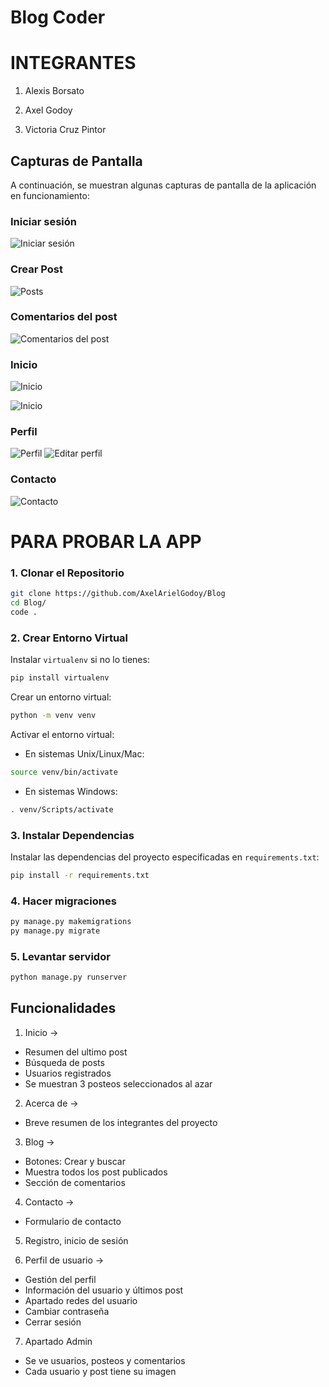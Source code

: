 # Blog Coder

# INTEGRANTES

1. Alexis Borsato

2. Axel Godoy

3. Victoria Cruz Pintor

## Capturas de Pantalla

A continuación, se muestran algunas capturas de pantalla de la aplicación en funcionamiento:

### Iniciar sesión

![Iniciar sesión](/imgs/inicio_sesion.png)

### Crear Post

![Posts](/imgs/posts.png)

### Comentarios del post

![Comentarios del post](/imgs/Comentarios.png)

### Inicio

![Inicio](/imgs/inicio.png)

![Inicio](/imgs/inicio2.png)

### Perfil

![Perfil](/imgs/perfil.png)
![Editar perfil](/imgs/edicion_perfil.png)

### Contacto

![Contacto](/imgs/contacto.png)

# PARA PROBAR LA APP

### 1. Clonar el Repositorio

```bash
git clone https://github.com/AxelArielGodoy/Blog
cd Blog/
code .
```

### 2. Crear Entorno Virtual

Instalar `virtualenv` si no lo tienes:

```bash
pip install virtualenv
```

Crear un entorno virtual:

```bash
python -m venv venv
```

Activar el entorno virtual:

- En sistemas Unix/Linux/Mac:

```bash
source venv/bin/activate
```

- En sistemas Windows:

```bash
. venv/Scripts/activate
```

### 3. Instalar Dependencias

Instalar las dependencias del proyecto especificadas en `requirements.txt`:

```bash
pip install -r requirements.txt
```

### 4. Hacer migraciones

```bash
py manage.py makemigrations
py manage.py migrate
```

### 5. Levantar servidor

```bash
python manage.py runserver
```

## Funcionalidades

1. Inicio →

- Resumen del ultimo post
- Búsqueda de posts
- Usuarios registrados
- Se muestran 3 posteos seleccionados al azar

2. Acerca de →

- Breve resumen de los integrantes del proyecto

3. Blog →

- Botones: Crear y buscar
- Muestra todos los post publicados
- Sección de comentarios

4. Contacto →

- Formulario de contacto

5. Registro, inicio de sesión

6. Perfil de usuario →

- Gestión del perfil
- Información del usuario y últimos post
- Apartado redes del usuario
- Cambiar contraseña
- Cerrar sesión

7. Apartado Admin

- Se ve usuarios, posteos y comentarios
- Cada usuario y post tiene su imagen
